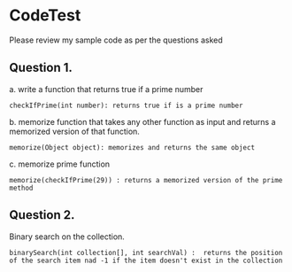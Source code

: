 # CodeTest
Please review my sample code as per the questions asked

## Question 1. 
a. write a function that returns true if a  prime number

``
checkIfPrime(int number): returns true if is a prime number
`` 

b. memorize function that takes any other function as input and returns a memorized version of that function.

``memorize(Object object): memorizes and returns the same object
``

c. memorize prime function

``memorize(checkIfPrime(29)) : returns a memorized version of the prime method
``


## Question 2.
Binary search on the collection.

``binarySearch(int collection[], int searchVal) :  returns the position of the search item nad -1 if the item doesn't exist in the collection
``
